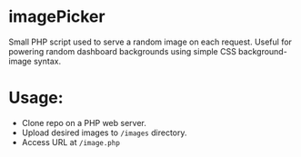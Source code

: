 # imagePicker
Small PHP script used to serve a random image on each request.
Useful for powering random dashboard backgrounds using simple CSS background-image syntax.

# Usage:
- Clone repo on a PHP web server.
- Upload desired images to `/images` directory.
- Access URL at `/image.php`

